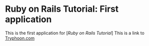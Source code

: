 # Ruby on Rails Tutorial: First application

This is the first application for [*Ruby on Rails Tutorial*]
This is a link to [Tryphoon.com](http://www.tryphoon.com)
